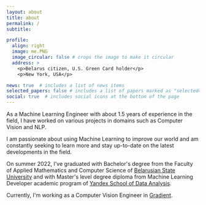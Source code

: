```yaml
---
layout: about
title: about
permalink: /
subtitle:

profile:
  align: right
  image: me.PNG
  image_circular: false # crops the image to make it circular
  address: >
    <p>Belarus citizen, U.S. Green Card holder</p>
    <p>New York, USA</p>

news: true  # includes a list of news items
selected_papers: false # includes a list of papers marked as "selected={true}"
social: true  # includes social icons at the bottom of the page
---
```


As a Machine Learning Engineer with about 1.5 years of experience in the field, I have worked on various projects in domains such as Computer Vision and NLP.

I am passionate about using Machine Learning to improve our world and am constantly seeking to learn more and stay up-to-date on the latest developments in the field.

On summer 2022, I've graduated with Bachelor's degree from the Faculty of Applied Mathematics and Computer Science of [Belarusian State University](https://bsu.by/) and with Master's level degree diploma from Machine Learning Developer academic program of [Yandex School of Data Analysis](https://academy.yandex.com/dataschool/).

Currently, I'm working as a Computer Vision Engineer in [Gradient](https://gradient.photo/).
